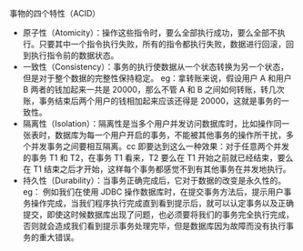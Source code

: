 事物的四个特性（ACID）

-   原子性（Atomicity）：操作这些指令时，要么全部执行成功，要么全部不执行。只要其中一个指令执行失败，所有的指令都执行失败，数据进行回滚，回到执行指令前的数据状态。
-   一致性（Consistency）：事务的执行使数据从一个状态转换为另一个状态，但是对于整个数据的完整性保持稳定。
    eg：拿转账来说，假设用户 A 和用户 B 两者的钱加起来一共是 20000，那么不管 A 和 B 之间如何转账，转几次账，事务结束后两个用户的钱相加起来应该还得是 20000，这就是事务的一致性。
-   隔离性（Isolation）：隔离性是当多个用户并发访问数据库时，比如操作同一张表时，数据库为每一个用户开启的事务，不能被其他事务的操作所干扰，多个并发事务之间要相互隔离。cc
    即要达到这么一种效果：对于任意两个并发的事务 T1 和 T2，在事务 T1 看来，T2 要么在 T1 开始之前就已经结束，要么在 T1 结束之后才开始，这样每个事务都感觉不到有其他事务在并发地执行。
-   持久性（Durability）：当事务正确完成后，它对于数据的改变是永久性的。
    eg： 例如我们在使用 JDBC 操作数据库时，在提交事务方法后，提示用户事务操作完成，当我们程序执行完成直到看到提示后，就可以认定事务以及正确提交，即使这时候数据库出现了问题，也必须要将我们的事务完全执行完成，否则就会造成我们看到提示事务处理完毕，但是数据库因为故障而没有执行事务的重大错误。
